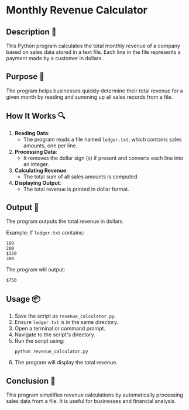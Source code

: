 # Monthly Revenue Calculator

## Description 📝

This Python program calculates the total monthly revenue of a company based on sales data stored in a text file.
Each line in the file represents a payment made by a customer in dollars.

## Purpose 🎯

The program helps businesses quickly determine their total revenue for a given month by reading and summing up all sales records from a file.

## How It Works 🔍

1. **Reading Data**:
    - The program reads a file named `ledger.txt`, which contains sales amounts, one per line.
2. **Processing Data**:
    - It removes the dollar sign (`$`) if present and converts each line into an integer.
3. **Calculating Revenue**:
    - The total sum of all sales amounts is computed.
4. **Displaying Output**:
    - The total revenue is printed in dollar format.

## Output 📜

The program outputs the total revenue in dollars.

Example:
If `ledger.txt` contains:

```
100
200
$150
300
```

The program will output:

```
$750
```

## Usage 📦

1. Save the script as `revenue_calculator.py`.
2. Ensure `ledger.txt` is in the same directory.
3. Open a terminal or command prompt.
4. Navigate to the script's directory.
5. Run the script using:
    ```
    python revenue_calculator.py
    ```
6. The program will display the total revenue.

## Conclusion 🚀

This program simplifies revenue calculations by automatically processing sales data from a file.
It is useful for businesses and financial analysis.
